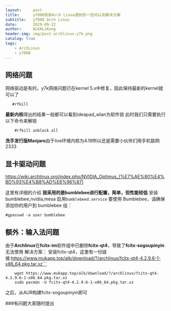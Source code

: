 ```yaml
---
layout:     post
title:      y7000安装Arch Linux遇到的一些坑以及解决方案
subtitle:   y7000 Arch Linux
date:       2019-09-22
author:     ALKALiKong
header-img: img/post-archlinux-y7k.png
catalog: true
tags:
    - ArchLinux
    - y7000
---
```


## 网络问题
网络驱动是有的，y7k网络问题已在kernel 5.x中修复，因此保持最新的kernel就可以了
```
   #rfkill
```
**最新内核**得出的结果一般都可以看到ideapad_wlan为软件锁
此时我们只需要执行以下命令来解锁
```
	#rfkill unblock all
```
**洗手发行版Manjaro**由于live环境内核为4.19所以还是需要小伙伴们用手机联网2333

## 显卡驱动问题

https://wiki.archlinux.org/index.php/NVIDIA_Optimus_(%E7%AE%80%E4%BD%93%E4%B8%AD%E6%96%87)

这里有详细的介绍
**我采用的是bumblebee进行配置，简单，但性能较低**
安装bumblebee,nvidia,mesa
启用```bumblebeed.service```
要使用 Bumblebee，请确保添加你的用户到 bumblebee 组：
```
#gpasswd -a user bumblebee
```

## 额外：输入法问题
由于**Archlinux**在**fcitx-im**软件组中已删除**fcitx-qt4**，导致了**fcitx-sogoupinyin**无法使用
解决方案：
安装fcitx-qt4，这里有一份链接:https://www.mukapp.top/alk/download/?/archlinux/fcitx-qt4-4.2.9.6-1-x86_64.pkg.tar.xz```

```
	wget https://www.mukapp.top/alk/download/?/archlinux/fcitx-qt4-4.2.9.6-1-x86_64.pkg.tar.xz
	sudo pacman -U fcitx-qt4-4.2.9.6-1-x86_64.pkg.tar.xz
```
之后，从AUR构建fcitx-sogoupinyin即可

###有问题大家随时提出